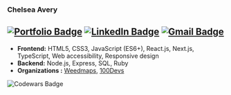 ### Chelsea Avery
[![Portfolio Badge](https://img.shields.io/badge/website-000000?style=for-the-badge&logo=About.me&logoColor=white)](https://chelsea-avery.com/)
[![LinkedIn Badge](https://img.shields.io/badge/LinkedIn-0077B5?style=for-the-badge&logo=linkedin&logoColor=white)](https://www.linkedin.com/in/chelseaavery/)
[![Gmail Badge](https://img.shields.io/badge/Gmail-D14836?style=for-the-badge&logo=gmail&logoColor=white)](mailto:chelseaavery.js@gmail.com)
---------------------------------------------------------------------------------------------------------------------------------------------------------------------------------

-  **Frontend:** HTML5, CSS3, JavaScript (ES6+), React.js, Next.js, TypeScript, Web accessibility, Responsive design 
-  **Backend:** Node.js, Express, SQL, Ruby
-  **Organizations :** [Weedmaps](https://weedmaps.com/), [100Devs](https://github.com/100devs)

![Codewars Badge](https://www.codewars.com/users/chelseaerinavery/badges/small)

